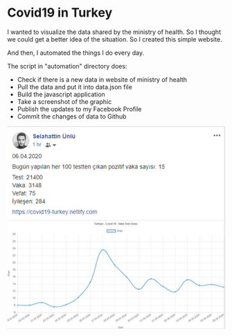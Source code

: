 # Covid19 in Turkey

I wanted to visualize the data shared by the ministry of health.
So I thought we could get a better idea of the situation. So I created this simple website.

And then, I automated the things I do every day.

The script in "automation" directory does:

- Check if there is a new data in website of ministry of health
- Pull the data and put it into data.json file
- Build the javascript application
- Take a screenshot of the graphic
- Publish the updates to my Facebook Profile
- Commit the changes of data to Github

![Example Facebook Post](example-facebook-post.png)
